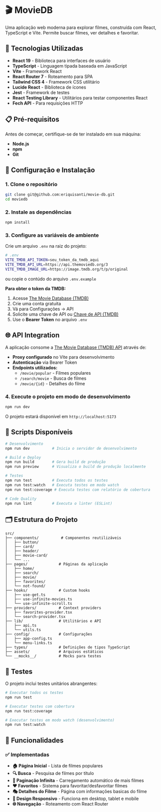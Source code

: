 # 🎬 MovieDB

Uma aplicação web moderna para explorar filmes, construída com React, TypeScript e Vite. Permite buscar filmes, ver detalhes e favoritar.

## 🚀 Tecnologias Utilizadas

- **React 19** - Biblioteca para interfaces de usuário
- **TypeScript** - Linguagem tipada baseada em JavaScript
- **Vite** - Framework React
- **React Router 7** - Roteamento para SPA
- **Tailwind CSS 4** - Framework CSS utilitário
- **Lucide React** - Biblioteca de ícones
- **Jest** - Framework de testes
- **React Testing Library** - Utilitários para testar componentes React
- **Fech API** - Para requisições HTTP

## 📋 Pré-requisitos

Antes de começar, certifique-se de ter instalado em sua máquina:

- **Node.js**
- **npm**
- **Git**

## 🔧 Configuração e Instalação

### 1. Clone o repositório

```bash
git clone git@github.com:eriquisanti/movie-db.git
cd moviedb
```

### 2. Instale as dependências

```bash
npm install
```

### 3. Configure as variáveis de ambiente

Crie um arquivo `.env` na raiz do projeto:

```bash
# .env
VITE_TMDB_API_TOKEN=seu_token_da_tmdb_aqui
VITE_TMDB_API_URL=https://api.themoviedb.org/3
VITE_TMDB_IMAGE_URL=https://image.tmdb.org/t/p/original
```

ou copie o contúdo do arquivo `.env.example`

**Para obter o token da TMDB:**

1. Acesse [The Movie Database (TMDB)](https://www.themoviedb.org/)
2. Crie uma conta gratuita
3. Vá para Configurações → API
4. Solicite uma chave de API ou [Chave de API (TMDB)](https://www.themoviedb.org/settings/api)
5. Use o **Bearer Token** no arquivo `.env`

## 🌐 API Integration

A aplicação consome a [The Movie Database (TMDB) API](https://www.themoviedb.org/documentation/api) através de:

- **Proxy configurado** no Vite para desenvolvimento
- **Autenticação** via Bearer Token
- **Endpoints utilizados:**
  - `/movie/popular` - Filmes populares
  - `/search/movie` - Busca de filmes
  - `/movie/{id}` - Detalhes do filme

### 4. Execute o projeto em modo de desenvolvimento

```bash
npm run dev
```

O projeto estará disponível em `http://localhost:5173`

## 📜 Scripts Disponíveis

```bash
# Desenvolvimento
npm run dev          # Inicia o servidor de desenvolvimento

# Build e Deploy
npm run build        # Gera build de produção
npm run preview      # Visualiza o build de produção localmente

# Testes
npm run test         # Executa todos os testes
npm run test:watch   # Executa testes em modo watch
npm run test:coverage # Executa testes com relatório de cobertura

# Code Quality
npm run lint         # Executa o linter (ESLint)
```

## 🗂️ Estrutura do Projeto

```
src/
├── components/          # Componentes reutilizáveis
│   ├── button/
│   ├── card/
│   ├── header/
│   ├── movie-card/
│   └── ...
├── pages/              # Páginas da aplicação
│   ├── home/
│   ├── search/
│   ├── movie/
│   ├── favorites/
│   └── not-found/
├── hooks/              # Custom hooks
│   ├── use-get.ts
│   ├── use-infinite-movies.ts
│   └── use-infinite-scroll.ts
├── providers/          # Context providers
│   ├── favorites-provider.tsx
│   └── search-provider.tsx
├── lib/                # Utilitários e API
│   ├── api.ts
│   └── utils.ts
├── config/             # Configurações
│   ├── app-config.ts
│   └── menu-links.ts
├── types/              # Definições de tipos TypeScript
├── assets/             # Arquivos estáticos
└── __mocks__/          # Mocks para testes
```

## 🧪 Testes

O projeto inclui testes unitários abrangentes:

```bash
# Executar todos os testes
npm run test

# Executar testes com cobertura
npm run test:coverage

# Executar testes em modo watch (desenvolvimento)
npm run test:watch
```

## 🎯 Funcionalidades

### ✅ Implementadas

- **🏠 Página Inicial** - Lista de filmes populares
- **🔍 Busca** - Pesquisa de filmes por título
- **📱 Paginação Infinita** - Carregamento automático de mais filmes
- **❤️ Favoritos** - Sistema para favoritar/desfavoritar filmes
- **🎭 Detalhes do Filme** - Página com informações basicas do filme
- **📱 Design Responsivo** - Funciona em desktop, tablet e mobile
- **🌐 Navegação** - Roteamento com React Router
